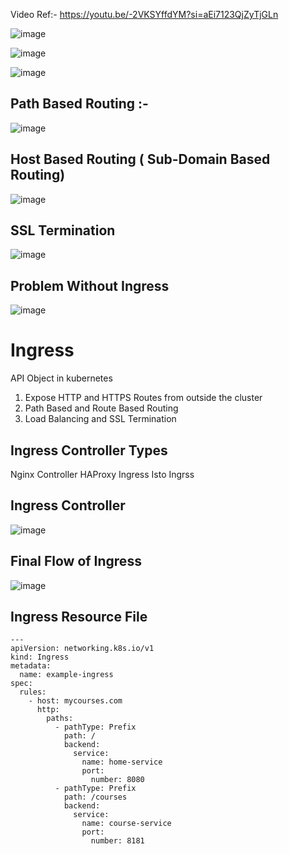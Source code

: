 Video Ref:- https://youtu.be/-2VKSYffdYM?si=aEi7123QjZyTjGLn

![image](https://github.com/Vishvanath-Patil/Kubernetes/assets/130968991/888d84a8-2f56-490e-baaf-1bbb66634f5e)

![image](https://github.com/Vishvanath-Patil/Kubernetes/assets/130968991/31e237ab-7584-4071-a2d5-366fda472899)


![image](https://github.com/Vishvanath-Patil/Kubernetes/assets/130968991/79a7f9e0-d9a6-45af-8a4f-bc102e540046)

## Path Based Routing :-
![image](https://github.com/Vishvanath-Patil/Kubernetes/assets/130968991/67c66937-3d73-4cc5-a6b1-669d277dfe7a)

## Host Based Routing ( Sub-Domain Based Routing)
![image](https://github.com/Vishvanath-Patil/Kubernetes/assets/130968991/154a833b-f504-4203-a144-27ef3d5381ea)

## SSL Termination
![image](https://github.com/Vishvanath-Patil/Kubernetes/assets/130968991/dd4f4d70-224c-483f-92eb-b2836ed33fe1)

## Problem Without Ingress
![image](https://github.com/Vishvanath-Patil/Kubernetes/assets/130968991/819467cc-e3fc-4637-9dee-c8f0f156689c)


# Ingress
API Object in kubernetes
1. Expose HTTP and HTTPS Routes from outside the cluster
2. Path Based and Route Based Routing
3. Load Balancing and SSL Termination

## Ingress Controller Types
Nginx Controller
HAProxy Ingress
Isto Ingrss

## Ingress Controller
![image](https://github.com/Vishvanath-Patil/Kubernetes/assets/130968991/21c1c008-7698-4061-abe9-123a8a9acd14)

## Final Flow of Ingress 
![image](https://github.com/Vishvanath-Patil/Kubernetes/assets/130968991/250d712c-5949-427b-9986-95148bccb778)

## Ingress Resource File 
```shell
---
apiVersion: networking.k8s.io/v1
kind: Ingress
metadata:
  name: example-ingress
spec:
  rules:
    - host: mycourses.com
      http:
        paths:
          - pathType: Prefix
            path: /
            backend:
              service:
                name: home-service
                port:
                  number: 8080
          - pathType: Prefix
            path: /courses
            backend:
              service:
                name: course-service
                port:
                  number: 8181
```

